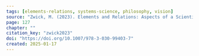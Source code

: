 ```yaml
---
tags: [elements-relations, systems-science, philosophy, vision]
source: "Zwick, M. (2023). Elements and Relations: Aspects of a Scientific Metaphysics (Vol. 35). Springer International Publishing."
page: 127
chapter: ""
citation_key: "zwick2023"
doi: "https://doi.org/10.1007/978-3-030-99403-7"
created: 2025-01-17
---
```



